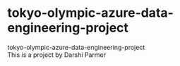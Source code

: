 # tokyo-olympic-azure-data-engineering-project
tokyo-olympic-azure-data-engineering-project
<br>
    This is a project by Darshi Parmer
</br>
